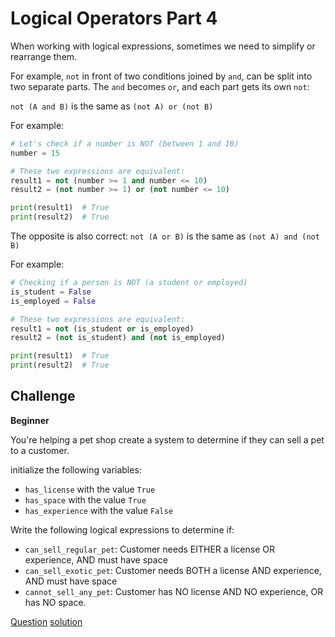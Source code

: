 # Logical Operators Part 4

When working with logical expressions, sometimes we need to simplify or rearrange them.

For example, `not` in front of two conditions joined by `and`, can be split into two separate parts. The `and` becomes `or`, and each part gets its own `not`:

`not (A and B)` is the same as `(not A) or (not B)`

For example:

```python
# Let's check if a number is NOT (between 1 and 10)
number = 15

# These two expressions are equivalent:
result1 = not (number >= 1 and number <= 10)
result2 = (not number >= 1) or (not number <= 10)

print(result1)  # True
print(result2)  # True
```

The opposite is also correct: `not (A or B)` is the same as `(not A) and (not B)`

For example:

```python
# Checking if a person is NOT (a student or employed)
is_student = False
is_employed = False

# These two expressions are equivalent:
result1 = not (is_student or is_employed)
result2 = (not is_student) and (not is_employed)

print(result1)  # True
print(result2)  # True
```

## Challenge

**Beginner**

You're helping a pet shop create a system to determine if they can sell a pet to a customer.

initialize the following variables:

* `has_license` with the value `True`
* `has_space` with the value `True`
* `has_experience` with the value `False`

Write the following logical expressions to determine if:

* `can_sell_regular_pet`: Customer needs EITHER a license OR experience, AND must have space
* `can_sell_exotic_pet`: Customer needs BOTH a license AND experience, AND must have space
* `cannot_sell_any_pet`: Customer has NO license AND NO experience, OR has NO space.  

[Question](q.py) [solution](solution.py)